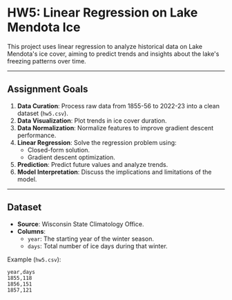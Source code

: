 # HW5: Linear Regression on Lake Mendota Ice

This project uses linear regression to analyze historical data on Lake Mendota's ice cover, aiming to predict trends and insights about the lake's freezing patterns over time.

---

## Assignment Goals

1. **Data Curation**: Process raw data from 1855-56 to 2022-23 into a clean dataset (`hw5.csv`).
2. **Data Visualization**: Plot trends in ice cover duration.
3. **Data Normalization**: Normalize features to improve gradient descent performance.
4. **Linear Regression**: Solve the regression problem using:
   - Closed-form solution.
   - Gradient descent optimization.
5. **Prediction**: Predict future values and analyze trends.
6. **Model Interpretation**: Discuss the implications and limitations of the model.

---

## Dataset

- **Source**: Wisconsin State Climatology Office.
- **Columns**:
  - `year`: The starting year of the winter season.
  - `days`: Total number of ice days during that winter.

Example (`hw5.csv`):
```csv
year,days
1855,118
1856,151
1857,121

